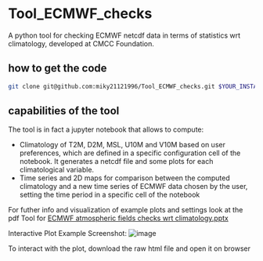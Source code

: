 # Tool_ECMWF_checks
A python tool for checking ECMWF netcdf data in terms of statistics wrt climatology, developed at CMCC Foundation.

## how to get the code
```bash
git clone git@github.com:miky21121996/Tool_ECMWF_checks.git $YOUR_INSTALL_DIR
```

## capabilities of the tool

The tool is in fact a jupyter notebook that allows to compute:
- Climatology of T2M, D2M, MSL, U10M and V10M based on user preferences, which are defined in a specific configuration cell of the notebook. It generates a netcdf file and some plots for each climatological variable.
- Time series and 2D maps for comparison between the computed climatology and a new time series of ECMWF data chosen by the user, setting the time period in a specific cell of the notebook

For futher info and visualization of example plots and settings look at the pdf Tool for [ECMWF atmospheric fields checks wrt climatology.pptx](https://github.com/miky21121996/Tool_ECMWF_checks/blob/master/Tool%20for%20ECMWF%20atmospheric%20fields%20checks%20wrt%20climatology.pptx)

Interactive Plot Example Screenshot:
![image](https://github.com/user-attachments/assets/168823e3-309b-4dd3-9a53-2e6cf27b60b3)

To interact with the plot, download the raw html file and open it on browser
